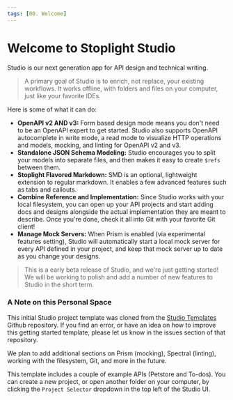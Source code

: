 ```yaml
---
tags: [00. Welcome]
---
```


# Welcome to Stoplight Studio

Studio is our next generation app for API design and technical writing. 

> A primary goal of Studio is to enrich, not replace, your existing workflows. It works offline, with folders and files on your computer, just like your favorite IDEs.

Here is some of what it can do:

- **OpenAPI v2 AND v3:** Form based design mode means you don't need to be an OpenAPI expert to get started. Studio also supports OpenAPI autocomplete in write mode, a read mode to visualize HTTP operations and models, mocking, and linting for OpenAPI v2 and v3.
- **Standalone JSON Schema Modeling:** Studio encourages you to split your models into separate files, and then makes it easy to create `$refs` between them.
- **Stoplight Flavored Markdown:** SMD is an optional, lightweight extension to regular markdown. It enables a few advanced features such as tabs and callouts.
- **Combine Reference and Implementation:** Since Studio works with your local filesystem, you can open up your API projects and start adding docs and designs alongside the actual implementation they are meant to describe. Once you're done, check it all into Git with your favorite Git client!
- **Manage Mock Servers:** When Prism is enabled (via experimental features setting), Studio will automatically start a local mock server for every API defined in your project, and keep that mock server up to date as you change your designs.

<!-- theme: warning -->

> This is a early beta release of Studio, and we're just getting started! We will be working to polish and add a number of new features to Studio in the short term.

### A Note on this Personal Space

This initial Studio project template was cloned from the [Studio Templates](https://github.com/stoplightio/studio-templates) Github repository. If you find an error, or have an idea on how to improve this getting started template, please let us know in the issues section of that repository.

We plan to add additional sections on Prism (mocking), Spectral (linting), working with the filesystem, Git, and more in the future.

This template includes a couple of example APIs (Petstore and To-dos). You can create a new project, or open another folder on your computer, by clicking the `Project Selector` dropdown in the top left of the Studio UI.
